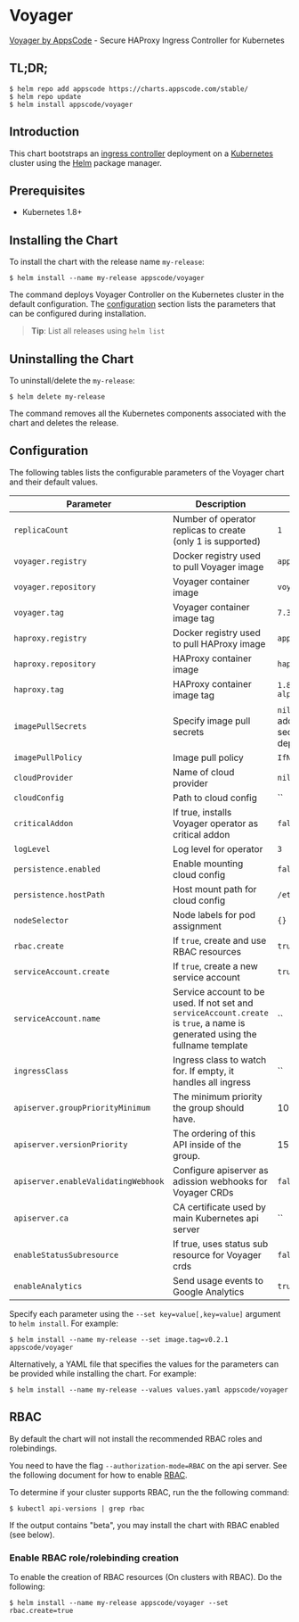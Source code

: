 # Voyager
[Voyager by AppsCode](https://github.com/appscode/voyager) - Secure HAProxy Ingress Controller for Kubernetes

## TL;DR;

```console
$ helm repo add appscode https://charts.appscode.com/stable/
$ helm repo update
$ helm install appscode/voyager
```

## Introduction

This chart bootstraps an [ingress controller](https://github.com/appscode/voyager) deployment on a [Kubernetes](http://kubernetes.io) cluster using the [Helm](https://helm.sh) package manager.


## Prerequisites

- Kubernetes 1.8+

## Installing the Chart
To install the chart with the release name `my-release`:

```console
$ helm install --name my-release appscode/voyager
```

The command deploys Voyager Controller on the Kubernetes cluster in the default configuration. The [configuration](#configuration) section lists the parameters that can be configured during installation.

> **Tip**: List all releases using `helm list`

## Uninstalling the Chart

To uninstall/delete the `my-release`:

```console
$ helm delete my-release
```

The command removes all the Kubernetes components associated with the chart and deletes the release.

## Configuration

The following tables lists the configurable parameters of the Voyager chart and their default values.


| Parameter                           | Description                                                   | Default               |
| ------------------------------------| ------------------------------------------------------------- | ----------------------|
| `replicaCount`                      | Number of operator replicas to create (only 1 is supported)   | `1`                   |
| `voyager.registry`                  | Docker registry used to pull Voyager image                    | `appscode`            |
| `voyager.repository`                | Voyager container image                                       | `voyager`             |
| `voyager.tag`                       | Voyager container image tag                                   | `7.3.0`          |
| `haproxy.registry`                  | Docker registry used to pull HAProxy image                    | `appscode`            |
| `haproxy.repository`                | HAProxy container image                                       | `haproxy`             |
| `haproxy.tag`                       | HAProxy container image tag                                   | `1.8.12-7.3.0-alpine` |
| `imagePullSecrets`                  | Specify image pull secrets                                    | `nil` (does not add image pull secrets to deployed pods) |
| `imagePullPolicy`                   | Image pull policy                                             | `IfNotPresent`        |
| `cloudProvider`                     | Name of cloud provider                                        | `nil`                 |
| `cloudConfig`                       | Path to cloud config                                          | ``                    |
| `criticalAddon`                     | If true, installs Voyager operator as critical addon          | `false`               |
| `logLevel`                          | Log level for operator                                        | `3`                   |
| `persistence.enabled`               | Enable mounting cloud config                                  | `false`               |
| `persistence.hostPath`              | Host mount path for cloud config                              | `/etc/kubernetes`     |
| `nodeSelector`                      | Node labels for pod assignment                                | `{}`                  |
| `rbac.create`                       | If `true`, create and use RBAC resources                      | `true`                |
| `serviceAccount.create`             | If `true`, create a new service account                       | `true`                |
| `serviceAccount.name`               | Service account to be used. If not set and `serviceAccount.create` is `true`, a name is generated using the fullname template | `` |
| `ingressClass`                      | Ingress class to watch for. If empty, it handles all ingress  | ``                    |
| `apiserver.groupPriorityMinimum`    | The minimum priority the group should have.                   | 10000                 |
| `apiserver.versionPriority`         | The ordering of this API inside of the group.                 | 15                    |
| `apiserver.enableValidatingWebhook` | Configure apiserver as adission webhooks for Voyager CRDs     | `false`               |
| `apiserver.ca`                      | CA certificate used by main Kubernetes api server             | ``                    |
| `enableStatusSubresource`           | If true, uses status sub resource for Voyager crds            | `false`               |
| `enableAnalytics`                   | Send usage events to Google Analytics                         | `true`                |

Specify each parameter using the `--set key=value[,key=value]` argument to `helm install`. For example:

```console
$ helm install --name my-release --set image.tag=v0.2.1 appscode/voyager
```

Alternatively, a YAML file that specifies the values for the parameters can be provided while
installing the chart. For example:

```console
$ helm install --name my-release --values values.yaml appscode/voyager
```

## RBAC
By default the chart will not install the recommended RBAC roles and rolebindings.

You need to have the flag `--authorization-mode=RBAC` on the api server. See the following document for how to enable [RBAC](https://kubernetes.io/docs/admin/authorization/rbac/).

To determine if your cluster supports RBAC, run the the following command:

```console
$ kubectl api-versions | grep rbac
```

If the output contains "beta", you may install the chart with RBAC enabled (see below).

### Enable RBAC role/rolebinding creation

To enable the creation of RBAC resources (On clusters with RBAC). Do the following:

```console
$ helm install --name my-release appscode/voyager --set rbac.create=true
```

